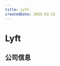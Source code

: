 ```yaml
---
title: Lyft
createdDate: 2025-03-22
---
```


# Lyft

## 公司信息

<DirectHireCompanyTable state="california" city="san-francisco" companyJsonFileName="lyft" />